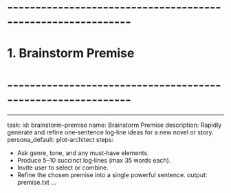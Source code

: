 # ------------------------------------------------------------

# 1. Brainstorm Premise

# ------------------------------------------------------------

---

task:
id: brainstorm-premise
name: Brainstorm Premise
description: Rapidly generate and refine one‑sentence log‑line ideas for a new novel or story.
persona_default: plot-architect
steps:

- Ask genre, tone, and any must‑have elements.
- Produce 5–10 succinct log‑lines (max 35 words each).
- Invite user to select or combine.
- Refine the chosen premise into a single powerful sentence.
  output: premise.txt
  ...
